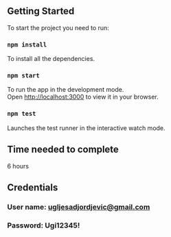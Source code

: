 ## Getting Started

To start the project you need to run:

### `npm install`

To install all the dependencies.

### `npm start`

To run the app in the development mode.\
Open [http://localhost:3000](http://localhost:3000) to view it in your browser.

### `npm test`

Launches the test runner in the interactive watch mode.

## Time needed to complete

6 hours

## Credentials

### User name: ugljesadjordjevic@gmail.com
### Password: Ugi12345!